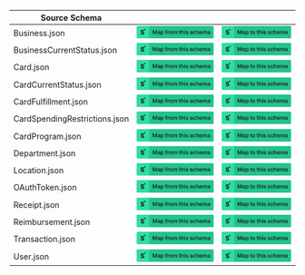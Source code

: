 | Source Schema                 |                                                                                                                                                                                                                             |                                                                                                                                                                                                                           |
| ----------------------------- | --------------------------------------------------------------------------------------------------------------------------------------------------------------------------------------------------------------------------- | ------------------------------------------------------------------------------------------------------------------------------------------------------------------------------------------------------------------------- |
| Business.json                 | [![Map from this schema](/images/MapFromThisSchema.svg)](https://terminal.stedi.com/mappings/import?source_json_schema=https://raw.githubusercontent.com/Stedi/registry/main/schemas/ramp/v1/Business.json)                 | [![Map to this schema  ](/images/MapToThisSchema.svg)](https://terminal.stedi.com/mappings/import?source_json_schema=https://raw.githubusercontent.com/Stedi/registry/main/schemas/ramp/v1/Business.json)                 |
| BusinessCurrentStatus.json    | [![Map from this schema](/images/MapFromThisSchema.svg)](https://terminal.stedi.com/mappings/import?source_json_schema=https://raw.githubusercontent.com/Stedi/registry/main/schemas/ramp/v1/BusinessCurrentStatus.json)    | [![Map to this schema  ](/images/MapToThisSchema.svg)](https://terminal.stedi.com/mappings/import?source_json_schema=https://raw.githubusercontent.com/Stedi/registry/main/schemas/ramp/v1/BusinessCurrentStatus.json)    |
| Card.json                     | [![Map from this schema](/images/MapFromThisSchema.svg)](https://terminal.stedi.com/mappings/import?source_json_schema=https://raw.githubusercontent.com/Stedi/registry/main/schemas/ramp/v1/Card.json)                     | [![Map to this schema  ](/images/MapToThisSchema.svg)](https://terminal.stedi.com/mappings/import?source_json_schema=https://raw.githubusercontent.com/Stedi/registry/main/schemas/ramp/v1/Card.json)                     |
| CardCurrentStatus.json        | [![Map from this schema](/images/MapFromThisSchema.svg)](https://terminal.stedi.com/mappings/import?source_json_schema=https://raw.githubusercontent.com/Stedi/registry/main/schemas/ramp/v1/CardCurrentStatus.json)        | [![Map to this schema  ](/images/MapToThisSchema.svg)](https://terminal.stedi.com/mappings/import?source_json_schema=https://raw.githubusercontent.com/Stedi/registry/main/schemas/ramp/v1/CardCurrentStatus.json)        |
| CardFulfillment.json          | [![Map from this schema](/images/MapFromThisSchema.svg)](https://terminal.stedi.com/mappings/import?source_json_schema=https://raw.githubusercontent.com/Stedi/registry/main/schemas/ramp/v1/CardFulfillment.json)          | [![Map to this schema  ](/images/MapToThisSchema.svg)](https://terminal.stedi.com/mappings/import?source_json_schema=https://raw.githubusercontent.com/Stedi/registry/main/schemas/ramp/v1/CardFulfillment.json)          |
| CardSpendingRestrictions.json | [![Map from this schema](/images/MapFromThisSchema.svg)](https://terminal.stedi.com/mappings/import?source_json_schema=https://raw.githubusercontent.com/Stedi/registry/main/schemas/ramp/v1/CardSpendingRestrictions.json) | [![Map to this schema  ](/images/MapToThisSchema.svg)](https://terminal.stedi.com/mappings/import?source_json_schema=https://raw.githubusercontent.com/Stedi/registry/main/schemas/ramp/v1/CardSpendingRestrictions.json) |
| CardProgram.json              | [![Map from this schema](/images/MapFromThisSchema.svg)](https://terminal.stedi.com/mappings/import?source_json_schema=https://raw.githubusercontent.com/Stedi/registry/main/schemas/ramp/v1/CardProgram.json)              | [![Map to this schema  ](/images/MapToThisSchema.svg)](https://terminal.stedi.com/mappings/import?source_json_schema=https://raw.githubusercontent.com/Stedi/registry/main/schemas/ramp/v1/CardProgram.json)              |
| Department.json               | [![Map from this schema](/images/MapFromThisSchema.svg)](https://terminal.stedi.com/mappings/import?source_json_schema=https://raw.githubusercontent.com/Stedi/registry/main/schemas/ramp/v1/Department.json)               | [![Map to this schema  ](/images/MapToThisSchema.svg)](https://terminal.stedi.com/mappings/import?source_json_schema=https://raw.githubusercontent.com/Stedi/registry/main/schemas/ramp/v1/Department.json)               |
| Location.json                 | [![Map from this schema](/images/MapFromThisSchema.svg)](https://terminal.stedi.com/mappings/import?source_json_schema=https://raw.githubusercontent.com/Stedi/registry/main/schemas/ramp/v1/Location.json)                 | [![Map to this schema  ](/images/MapToThisSchema.svg)](https://terminal.stedi.com/mappings/import?source_json_schema=https://raw.githubusercontent.com/Stedi/registry/main/schemas/ramp/v1/Location.json)                 |
| OAuthToken.json               | [![Map from this schema](/images/MapFromThisSchema.svg)](https://terminal.stedi.com/mappings/import?source_json_schema=https://raw.githubusercontent.com/Stedi/registry/main/schemas/ramp/v1/OAuthToken.json)               | [![Map to this schema  ](/images/MapToThisSchema.svg)](https://terminal.stedi.com/mappings/import?source_json_schema=https://raw.githubusercontent.com/Stedi/registry/main/schemas/ramp/v1/OAuthToken.json)               |
| Receipt.json                  | [![Map from this schema](/images/MapFromThisSchema.svg)](https://terminal.stedi.com/mappings/import?source_json_schema=https://raw.githubusercontent.com/Stedi/registry/main/schemas/ramp/v1/Receipt.json)                  | [![Map to this schema  ](/images/MapToThisSchema.svg)](https://terminal.stedi.com/mappings/import?source_json_schema=https://raw.githubusercontent.com/Stedi/registry/main/schemas/ramp/v1/Receipt.json)                  |
| Reimbursement.json            | [![Map from this schema](/images/MapFromThisSchema.svg)](https://terminal.stedi.com/mappings/import?source_json_schema=https://raw.githubusercontent.com/Stedi/registry/main/schemas/ramp/v1/Reimbursement.json)            | [![Map to this schema  ](/images/MapToThisSchema.svg)](https://terminal.stedi.com/mappings/import?source_json_schema=https://raw.githubusercontent.com/Stedi/registry/main/schemas/ramp/v1/Reimbursement.json)            |
| Transaction.json              | [![Map from this schema](/images/MapFromThisSchema.svg)](https://terminal.stedi.com/mappings/import?source_json_schema=https://raw.githubusercontent.com/Stedi/registry/main/schemas/ramp/v1/Transaction.json)              | [![Map to this schema  ](/images/MapToThisSchema.svg)](https://terminal.stedi.com/mappings/import?source_json_schema=https://raw.githubusercontent.com/Stedi/registry/main/schemas/ramp/v1/Transaction.json)              |
| User.json                     | [![Map from this schema](/images/MapFromThisSchema.svg)](https://terminal.stedi.com/mappings/import?source_json_schema=https://raw.githubusercontent.com/Stedi/registry/main/schemas/ramp/v1/User.json)                     | [![Map to this schema  ](/images/MapToThisSchema.svg)](https://terminal.stedi.com/mappings/import?source_json_schema=https://raw.githubusercontent.com/Stedi/registry/main/schemas/ramp/v1/User.json)                     |